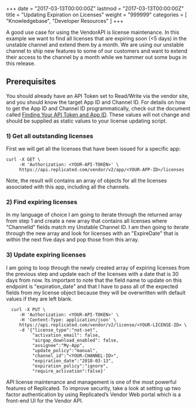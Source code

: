 +++
date = "2017-03-13T00:00:00Z"
lastmod = "2017-03-13T00:00:00Z"
title = "Updating Expiration on Licenses"
weight = "999999"
categories = [ "Knowledgebase", "Developer Resources" ]
+++

A good use case for using the VendorAPI is license maintenance. In this example we want to find all licenses that are expiring soon (<5 days) in the unstable channel and extend them by a month. We are using our unstable channel to ship new features to some of our customers and want to extend their access to the channel by a month while we hammer out some bugs in this release.

## Prerequisites

You should already have an API Token set to Read/Write via the vendor site, and you should know the target App ID and Channel ID. For details on how to get the App ID and Channel ID programmatically, check out the document called [Finding Your API Token and App ID](/kb/developer-resources/finding-your-api-token-and-app-id). These values will not change and should be supplied as static values to your license updating script.

### 1) Get all outstanding licenses

First we will get all the licenses that have been issued for a specific app:

    curl -X GET \
    	 -H 'Authorization: <YOUR-API-TOKEN>' \
    	 https://api.replicated.com/vendor/v2/app/<YOUR-APP-ID>/licenses

Note, the result will contains an array of objects for all the licenses associated with this app, including all the channels.

### 2) Find expiring licenses

In my language of choice I am going to iterate through the returned array from step 1 and create a new array that contains all licenses where "ChannelId" fields match my Unstable Channel ID. I am then going to iterate through the new array and look for licenses with an "ExpireDate" that is within the next five days and pop those from this array.

### 3) Update expiring licenses

I am going to loop through the newly created array of expiring licenses from the previous step and update each of the licenses with a date that is 30 days from now. Its important to note that the field name to update on this endpoint is "expiration_date" and that I have to pass all of the expected fields from my license object because they will be overwritten with default values if they are left blank.

      curl -X PUT \
      	 -H 'Authorization: <YOUR-API-TOKEN>' \
      	 -H 'Content-Type: application/json' \
      	 https://api.replicated.com/vendor/v2/license/<YOUR-LICENSE-ID> \
      	 -d '{"license_type":"not-set",
              "activation_email": false,
              "airgap_download_enabled": false,
              "assignee":"My-App",
              "update_policy":"manual",
              "channel_id":"<YOUR-CHANNEL-ID>",
              "expiration_date":"2018-03-13",
              "expiration_policy":"ignore",
              "require_activation":false}'

API license maintenance and management is one of the most powerful features of Replicated. To improve security, take a look at setting up two factor authentication by using Replicated’s Vendor Web portal which is a front-end UI for the Vendor API.
